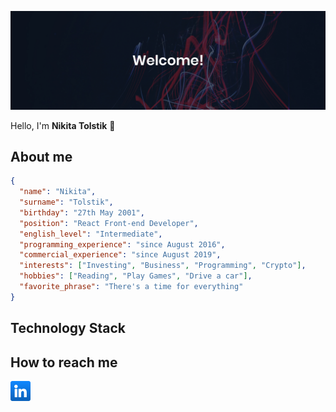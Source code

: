 ![Drag Racing](./assets/Banner%20%231.jpg)

Hello, I'm **Nikita Tolstik** 👋

## About me

```json
{
  "name": "Nikita",
  "surname": "Tolstik",
  "birthday": "27th May 2001",
  "position": "React Front-end Developer",
  "english_level": "Intermediate",
  "programming_experience": "since August 2016",
  "commercial_experience": "since August 2019",
  "interests": ["Investing", "Business", "Programming", "Crypto"],
  "hobbies": ["Reading", "Play Games", "Drive a car"],
  "favorite_phrase": "There's a time for everything"
}
```

## Technology Stack

## How to reach me

<div>
<a href="https://www.linkedin.com/in/nikita-tolstik-9a73b31b6/" target="_blank">
  <img src="./assets/linkedin.png" alt="linkedin" style="width: 32px;" />
</a>
</div>
